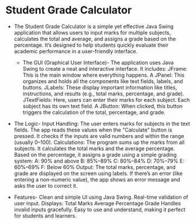 # Student Grade Calculator
  * The Student Grade Calculator is a simple yet effective Java Swing application that allows users to input marks for multiple subjects, calculates the total and 
    average, and assigns a grade based on the percentage. It’s designed to help students quickly evaluate their academic performance in a user-friendly interface.

    * The GUI (Graphical User Interface)-
       The application uses Java Swing to create a neat and interactive interface. It includes:
           JFrame: This is the main window where everything happens.
           A JPanel: This organizes and holds all the components like text fields, labels, and buttons.
           JLabels: These display important information like titles, instructions, and results (e.g., total marks, percentage, and grade).
           JTextFields: Here, users can enter their marks for each subject. Each subject has its own text field.
           A JButton: When clicked, this button triggers the calculation of the total, percentage, and grade.
   * The Logic-
     Input Handling:
       The user enters marks for subjects in the text fields.
       The app reads these values when the "Calculate" button is pressed.
       It checks if the inputs are valid numbers and within the range (usually 0–100).
    Calculations:
       The program sums up the marks from all subjects.
       It calculates the total marks and the average percentage.
       Based on the percentage, it assigns a grade using a simple grading system:
           A: 90% and above
           B: 85%–89%
           C: 80%–84%
           D: 70%–79%
           E: 60%–69%
           F: Below 60%
    Output:
       The total marks, percentage, and grade are displayed on the screen using labels.
       If there’s an error (like entering a non-numeric value), the app shows an error message and asks the user to correct it.

* Features-
    Clean and simple UI using Java Swing.
    Real-time validation of user input.
    Displays:
      Total Marks
      Average Percentage
      Grade
    Handles invalid inputs gracefully.
    Easy to use and understand, making it perfect for students and learners.

